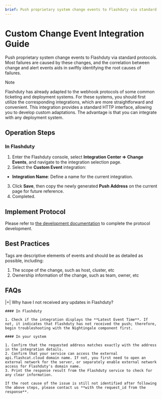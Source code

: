 ```yaml
---
brief: Push proprietary system change events to Flashduty via standard protocols. Most failures are caused by these changes, and the correlation between change and alert events aids in swiftly identifying the root causes of failures.
---
```


# Custom Change Event Integration Guide

Push proprietary system change events to Flashduty via standard protocols. Most failures are caused by these changes, and the correlation between change and alert events aids in swiftly identifying the root causes of failures.

> [!NOTE]
> Flashduty has already adapted to the webhook protocols of some common ticketing and deployment systems. For these systems, you should first utilize the corresponding integrations, which are more straightforward and convenient. This integration provides a standard HTTP interface, allowing you to develop custom adaptations. The advantage is that you can integrate with any deployment system.

## Operation Steps

### In Flashduty

1. Enter the Flashduty console, select **Integration Center => Change Events**, and navigate to the integration selection page.
2. Select the **Custom Event** integration:
- **Integration Name**: Define a name for the current integration.
3. Click **Save**, then copy the newly generated **Push Address** on the current page for future reference.
4. Completed.

## Implement Protocol

Please refer to [the development documentation](https://developer.flashcat.cloud/zh/flashduty/custom-change) to complete the protocol development.

## Best Practices

Tags are descriptive elements of events and should be as detailed as possible, including:
1. The scope of the change, such as host, cluster, etc
1. Ownership information of the change, such as team, owner, etc

## FAQs

|+| Why have I not received any updates in Flashduty?

    #### In Flashduty

    1. Check if the integration displays the **Latest Event Time**. If not, it indicates that Flashduty has not received the push; therefore, begin troubleshooting with the Nightingale component first.

    #### In your system

    1. Confirm that the requested address matches exactly with the address in the integration details.
    2. Confirm that your service can access the external api.flashcat.cloud domain name. If not, you first need to open an external network for the server, or separately enable external network access for Flashduty's domain name.
    3. Print the response result from the Flashduty service to check for any clear information.

    If the root cause of the issue is still not identified after following the above steps, please contact us **with the request_id from the response**.